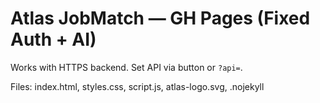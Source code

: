 # Atlas JobMatch — GH Pages (Fixed Auth + AI)
Works with HTTPS backend. Set API via button or `?api=`.

Files: index.html, styles.css, script.js, atlas-logo.svg, .nojekyll
